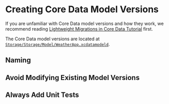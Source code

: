 # Creating Core Data Model Versions

If you are unfamiliar with Core Data model versions and how they work, we recommend reading [Lightweight Migrations in Core Data Tutorial](https://www.raywenderlich.com/7585-lightweight-migrations-in-core-data-tutorial) first.

The Core Data model versions are located at [`Storage/Storage/Model/WeatherApp.xcdatamodeld`](../Storage/Storage/Model/WeatherApp.xcdatamodeld).

## Naming


## Avoid Modifying Existing Model Versions


## Always Add Unit Tests

